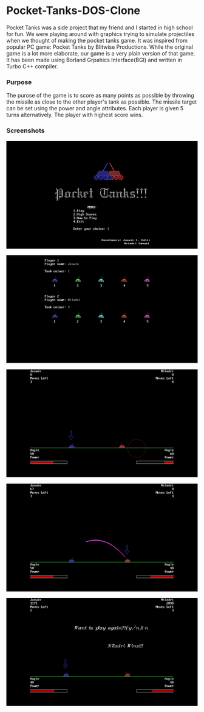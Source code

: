 # Pocket-Tanks-DOS-Clone
Pocket Tanks was a side project that my friend and I started in high school for fun. We were playing around with graphics trying to simulate projectiles when we thought of making the pocket tanks game. It was inspired from popular PC game: Pocket Tanks by Blitwise Productions. While the original game is a lot more elaborate, our game is a very plain version of that game. It has been made using Borland Grpahics Interface(BGI) and written in Turbo C++ compiler.

### Purpose
The purose of the game is to score as many points as possible by throwing the missile as close to the other player's tank as possible. The missile target can be set using the power and angle attributes. Each player is given 5 turns alternatively. The player with highest score wins. 

### Screenshots

![Menu](https://raw.githubusercontent.com/JSKohli/Pocket-Tanks-DOS-Clone/master/Screenshots/Screenshot1.jpg)

![Player Info Page](https://raw.githubusercontent.com/JSKohli/Pocket-Tanks-DOS-Clone/master/Screenshots/Screenshot2.jpg)

![Initial Set Up](https://raw.githubusercontent.com/JSKohli/Pocket-Tanks-DOS-Clone/master/Screenshots/Screenshot3.jpg)

![Shooting Missile](https://raw.githubusercontent.com/JSKohli/Pocket-Tanks-DOS-Clone/master/Screenshots/Screenshot4.jpg)

![Game end](https://raw.githubusercontent.com/JSKohli/Pocket-Tanks-DOS-Clone/master/Screenshots/Screenshot5.jpg)
